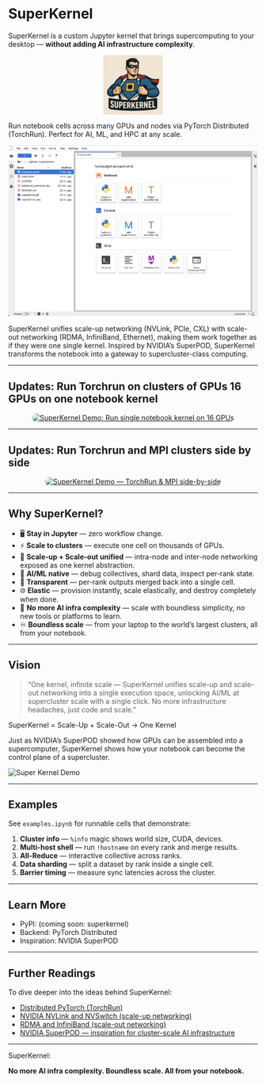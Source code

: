 # SuperKernel

SuperKernel is a custom Jupyter kernel that brings supercomputing to your desktop — **without adding AI infrastructure complexity**.  
<div align="center">
<img src="https://raw.githubusercontent.com/leoustc/superkernel/main/superkernel-avatar.PNG" alt="Super Kernel" style="width:20%; min-width:120px; display:block; margin:auto;" />
</div>

Run notebook cells across many GPUs and nodes via PyTorch Distributed (TorchRun). Perfect for AI, ML, and HPC at any scale.


![Super Kernel](superkernel_new.png)

SuperKernel unifies scale-up networking (NVLink, PCIe, CXL) with scale-out networking (RDMA, InfiniBand, Ethernet), making them work together as if they were one single kernel. Inspired by NVIDIA’s SuperPOD, SuperKernel transforms the notebook into a gateway to supercluster-class computing.

---

## Updates: Run Torchrun on clusters of GPUs 16 GPUs on one notebook kernel

<div align="center">
  <a href="https://raw.githubusercontent.com/leoustc/superkernel/main/superkernel_16_gpu_30fps.mp4" title="SuperKernel Demo: Run single notebook kernel on 16 GPUs" target="_blank">
    <img src="https://img.youtube.com/vi/q0hjIDWgK9Y/hqdefault.jpg" alt="SuperKernel Demo: Run single notebook kernel on 16 GPUs" style="max-width:100%; border-radius:10px;">
  </a>
</div>

---

## Updates: Run Torchrun and MPI clusters side by side

<div align="center">
  <a href="https://www.youtube.com/watch?v=q0hjIDWgK9Y" title="SuperKernel Demo: Run TorchRun & MPI Side-by-Side in Your Notebook" target="_blank">
    <img src="https://img.youtube.com/vi/q0hjIDWgK9Y/hqdefault.jpg" alt="SuperKernel Demo — TorchRun & MPI side-by-side" style="max-width:100%; border-radius:10px;">
  </a>
</div>

---

## Why SuperKernel?

- 🖥️ **Stay in Jupyter** — zero workflow change.
- ⚡ **Scale to clusters** — execute one cell on thousands of GPUs.
- 🔗 **Scale-up + Scale-out unified** — intra-node and inter-node networking exposed as one kernel abstraction.
- 🤖 **AI/ML native** — debug collectives, shard data, inspect per-rank state.
- 🔬 **Transparent** — per-rank outputs merged back into a single cell.
- 🌐 **Elastic** — provision instantly, scale elastically, and destroy completely when done.
- 🚫 **No more AI infra complexity** — scale with boundless simplicity, no new tools or platforms to learn.
- ♾️ **Boundless scale** — from your laptop to the world’s largest clusters, all from your notebook.

---

## Vision

> “One kernel, infinite scale — SuperKernel unifies scale-up and scale-out networking into a single execution space, unlocking AI/ML at supercluster scale with a single click. No more infrastructure headaches, just code and scale.”

SuperKernel = Scale-Up + Scale-Out → One Kernel

Just as NVIDIA’s SuperPOD showed how GPUs can be assembled into a supercomputer, SuperKernel shows how your notebook can become the control plane of a supercluster.


![Super Kernel Demo](superkernel.gif)


---

## Examples

See `examples.ipynb` for runnable cells that demonstrate:
1. **Cluster info** — `%info` magic shows world size, CUDA, devices.
2. **Multi-host shell** — run `!hostname` on every rank and merge results.
3. **All-Reduce** — interactive collective across ranks.
4. **Data sharding** — split a dataset by rank inside a single cell.
5. **Barrier timing** — measure sync latencies across the cluster.

---

## Learn More

- PyPI: (coming soon: superkernel)
- Backend: PyTorch Distributed
- Inspiration: NVIDIA SuperPOD

---

## Further Readings

To dive deeper into the ideas behind SuperKernel:
- [Distributed PyTorch (TorchRun)](https://pytorch.org/docs/stable/elastic/run.html)
- [NVIDIA NVLink and NVSwitch (scale-up networking)](https://www.nvidia.com/en-us/data-center/nvlink/)
- [RDMA and InfiniBand (scale-out networking)](https://community.mellanox.com/s/article/what-is-rdma-x)
- [NVIDIA SuperPOD — inspiration for cluster-scale AI infrastructure](https://docs.nvidia.com/dgx-superpod/reference-architecture/scalable-infrastructure-h200/latest/dgx-superpod-architecture.html)

---

SuperKernel:  

**No more AI infra complexity. Boundless scale. All from your notebook.**
